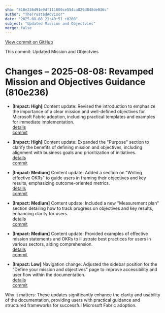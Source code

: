 ```yaml
---
sha: "810e236d91e9df111000ce554ca829d848de036c"
author: "TheTrustedAdvisor"
date: "2025-08-08 21:49:51 +0200"
subject: "Updated Mission and Objectvies"
merge: false
---
```


[View commit on GitHub](https://github.com/TheTrustedAdvisor/FabricAdoptionFramework/commit/810e236d91e9df111000ce554ca829d848de036c)

This commit: Updated Mission and Objectvies

# Changes – 2025-08-08: Revamped Mission and Objectives Guidance (810e236)

- **[Impact: High]** Content update: Revised the introduction to emphasize the importance of a clear mission and well-defined objectives for Microsoft Fabric adoption, including practical templates and examples for immediate implementation.  
   [details](/docs/about/changes/2025-08-08-updated-mission-and-objectives)  
   [commit](https://github.com/TheTrustedAdvisor/FabricAdoptionFramework/commit/810e236d91e9df111000ce554ca829d848de036c)

- **[Impact: High]** Content update: Expanded the "Purpose" section to clarify the benefits of defining mission and objectives, including alignment with business goals and prioritization of initiatives.  
   [details](/docs/about/changes/2025-08-08-updated-mission-and-objectives)  
   [commit](https://github.com/TheTrustedAdvisor/FabricAdoptionFramework/commit/810e236d91e9df111000ce554ca829d848de036c)

- **[Impact: Medium]** Content update: Added a section on "Writing effective OKRs" to guide users in framing their objectives and key results, emphasizing outcome-oriented metrics.  
   [details](/docs/about/changes/2025-08-08-updated-mission-and-objectives)  
   [commit](https://github.com/TheTrustedAdvisor/FabricAdoptionFramework/commit/810e236d91e9df111000ce554ca829d848de036c)

- **[Impact: Medium]** Content update: Included a new "Measurement plan" section detailing how to track progress on objectives and key results, enhancing clarity for users.  
   [details](/docs/about/changes/2025-08-08-updated-mission-and-objectives)  
   [commit](https://github.com/TheTrustedAdvisor/FabricAdoptionFramework/commit/810e236d91e9df111000ce554ca829d848de036c)

- **[Impact: Medium]** Content update: Provided examples of effective mission statements and OKRs to illustrate best practices for users in various sectors, aiding comprehension.  
   [details](/docs/about/changes/2025-08-08-updated-mission-and-objectives)  
   [commit](https://github.com/TheTrustedAdvisor/FabricAdoptionFramework/commit/810e236d91e9df111000ce554ca829d848de036c)

- **[Impact: Low]** Navigation change: Adjusted the sidebar position for the "Define your mission and objectives" page to improve accessibility and user flow within the documentation.  
   [details](/docs/about/changes/2025-08-08-updated-mission-and-objectives)  
   [commit](https://github.com/TheTrustedAdvisor/FabricAdoptionFramework/commit/810e236d91e9df111000ce554ca829d848de036c)

Why it matters: These updates significantly enhance the clarity and usability of the documentation, providing users with practical guidance and structured frameworks for successful Microsoft Fabric adoption.
